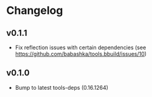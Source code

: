 # Changelog

## v0.1.1

- Fix reflection issues with certain dependencies (see https://github.com/babashka/tools.bbuild/issues/10)

## v0.1.0

- Bump to latest tools-deps (0.16.1264)
